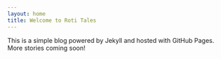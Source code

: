 ```yaml
---
layout: home
title: Welcome to Roti Tales
---
```


This is a simple blog powered by Jekyll and hosted with GitHub Pages.
More stories coming soon!
